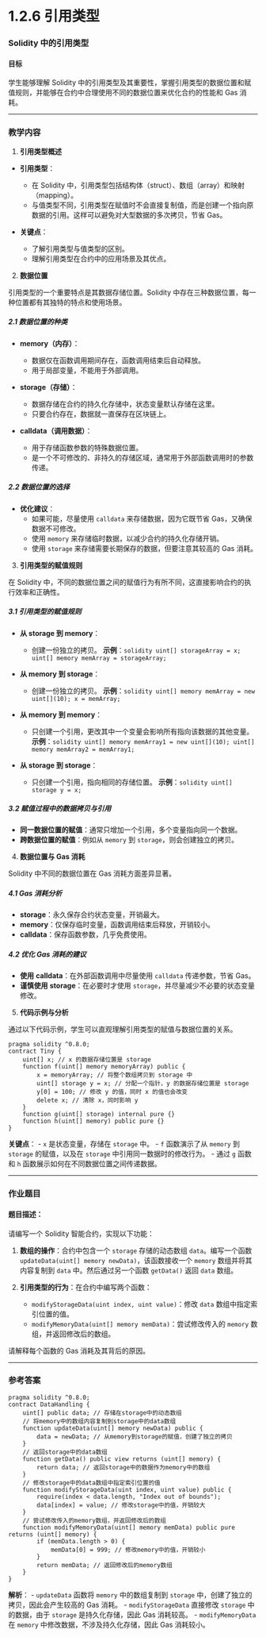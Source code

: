# 1.2.6 引用类型

### **Solidity 中的引用类型**

#### **目标**

学生能够理解 Solidity 中的引用类型及其重要性，掌握引用类型的数据位置和赋值规则，并能够在合约中合理使用不同的数据位置来优化合约的性能和 Gas 消耗。

---

### **教学内容**

1. **引用类型概述**

- **引用类型**：

  - 在 Solidity 中，引用类型包括结构体（struct）、数组（array）和映射（mapping）。
  - 与值类型不同，引用类型在赋值时不会直接复制值，而是创建一个指向原数据的引用。这样可以避免对大型数据的多次拷贝，节省 Gas。
- **关键点**： 
  - 了解引用类型与值类型的区别。 
  - 理解引用类型在合约中的应用场景及其优点。

2. **数据位置**

引用类型的一个重要特点是其数据存储位置。Solidity 中存在三种数据位置，每一种位置都有其独特的特点和使用场景。

##### **2.1 数据位置的种类**

- **memory（内存）**：

  - 数据仅在函数调用期间存在，函数调用结束后自动释放。
  - 用于局部变量，不能用于外部调用。
- **storage（存储）**：

  - 数据存储在合约的持久化存储中，状态变量默认存储在这里。
  - 只要合约存在，数据就一直保存在区块链上。
- **calldata（调用数据）**：

  - 用于存储函数参数的特殊数据位置。
  - 是一个不可修改的、非持久的存储区域，通常用于外部函数调用时的参数传递。

##### **2.2 数据位置的选择**

- **优化建议**：
  - 如果可能，尽量使用 `calldata` 来存储数据，因为它既节省 Gas，又确保数据不可修改。
  - 使用 `memory` 来存储临时数据，以减少合约的持久化存储开销。
  - 使用 `storage` 来存储需要长期保存的数据，但要注意其较高的 Gas 消耗。

3. **引用类型的赋值规则**

在 Solidity 中，不同的数据位置之间的赋值行为有所不同，这直接影响合约的执行效率和正确性。

##### **3.1 引用类型的赋值规则**

- **从 storage 到 memory**：

  - 创建一份独立的拷贝。
    **示例**：`solidity uint[] storageArray = x; uint[] memory memArray = storageArray;`
- **从 memory 到 storage**：

  - 创建一份独立的拷贝。 **示例**：`solidity uint[] memory memArray = new uint[](10); x = memArray;`
- **从 memory 到 memory**：

  - 只创建一个引用，更改其中一个变量会影响所有指向该数据的其他变量。 **示例**：`solidity uint[] memory memArray1 = new uint[](10); uint[] memory memArray2 = memArray1;`
- **从 storage 到 storage**：

  - 只创建一个引用，指向相同的存储位置。 **示例**：`solidity uint[] storage y = x;`

##### **3.2 赋值过程中的数据拷贝与引用**

- **同一数据位置的赋值**：通常只增加一个引用，多个变量指向同一个数据。
- **跨数据位置的赋值**：例如从 `memory` 到 `storage`，则会创建独立的拷贝。

4. **数据位置与 Gas 消耗**

Solidity 中不同的数据位置在 Gas 消耗方面差异显著。

##### **4.1 Gas 消耗分析**

- **storage**：永久保存合约状态变量，开销最大。
- **memory**：仅保存临时变量，函数调用结束后释放，开销较小。
- **calldata**：保存函数参数，几乎免费使用。

##### **4.2 优化 Gas 消耗的建议**

- **使用** **calldata**：在外部函数调用中尽量使用 `calldata` 传递参数，节省 Gas。
- **谨慎使用** **storage**：在必要时才使用 `storage`，并尽量减少不必要的状态变量修改。

5. **代码示例与分析**

通过以下代码示例，学生可以直观理解引用类型的赋值与数据位置的关系。

```solidity
pragma solidity ^0.8.0;
contract Tiny {
    uint[] x; // x 的数据存储位置是 storage
    function f(uint[] memory memoryArray) public {
        x = memoryArray; // 将整个数组拷贝到 storage 中
        uint[] storage y = x; // 分配一个指针，y 的数据存储位置是 storage
        y[0] = 100; // 修改 y 的值，同时 x 的值也会改变
        delete x; // 清除 x，同时影响 y
    }
    function g(uint[] storage) internal pure {}
    function h(uint[] memory) public pure {}
}
```

**关键点**： - `x` 是状态变量，存储在 `storage` 中。 - `f` 函数演示了从 `memory` 到 `storage` 的赋值，以及在 `storage` 中引用同一数据时的修改行为。 - 通过 `g` 函数和 `h` 函数展示如何在不同数据位置之间传递数据。

---

### **作业题目**

#### **题目描述：**

请编写一个 Solidity 智能合约，实现以下功能：

1. **数组的操作**：合约中包含一个 `storage` 存储的动态数组 `data`。编写一个函数 `updateData(uint[] memory newData)`，该函数接收一个 `memory` 数组并将其内容复制到 `data` 中。然后通过另一个函数 `getData()` 返回 `data` 数组。
2. **引用类型的行为**：在合约中编写两个函数：

   - `modifyStorageData(uint index, uint value)`：修改 `data` 数组中指定索引位置的值。
   - `modifyMemoryData(uint[] memory memData)`：尝试修改传入的 `memory` 数组，并返回修改后的数组。

请解释每个函数的 Gas 消耗及其背后的原因。

---

### **参考答案**

```solidity
pragma solidity ^0.8.0;
contract DataHandling {
    uint[] public data; // 存储在storage中的动态数组
    // 将memory中的数组内容复制到storage中的data数组
    function updateData(uint[] memory newData) public {
        data = newData; // 从memory到storage的赋值，创建了独立的拷贝
    }
    // 返回storage中的data数组
    function getData() public view returns (uint[] memory) {
        return data; // 返回storage中的数据作为memory中的数组
    }
    // 修改storage中的data数组中指定索引位置的值
    function modifyStorageData(uint index, uint value) public {
        require(index < data.length, "Index out of bounds");
        data[index] = value; // 修改storage中的值，开销较大
    }
    // 尝试修改传入的memory数组，并返回修改后的数组
    function modifyMemoryData(uint[] memory memData) public pure returns (uint[] memory) {
        if (memData.length > 0) {
            memData[0] = 999; // 修改memory中的值，开销较小
        }
        return memData; // 返回修改后的memory数组
    }
}
```

**解析**： - `updateData` 函数将 `memory` 中的数组复制到 `storage` 中，创建了独立的拷贝，因此会产生较高的 Gas 消耗。 - `modifyStorageData` 直接修改 `storage` 中的数据，由于 `storage` 是持久化存储，因此 Gas 消耗较高。 - `modifyMemoryData` 在 `memory` 中修改数据，不涉及持久化存储，因此 Gas 消耗较小。
